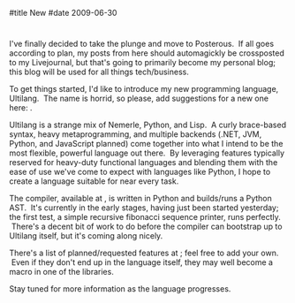 #title New
#date 2009-06-30

# 

I've finally decided to take the plunge and move to Posterous.  If all goes according to plan, my posts from here should automagickly be crossposted to my Livejournal, but that's going to primarily become my personal blog; this blog will be used for all things tech/business.

To get things started, I'd like to introduce my new programming language, Ultilang.  The name is horrid, so please, add suggestions for a new one here: .

Ultilang is a strange mix of Nemerle, Python, and Lisp.  A curly brace-based syntax, heavy metaprogramming, and multiple backends (.NET, JVM, Python, and JavaScript planned) come together into what I intend to be the most flexible, powerful language out there.  By leveraging features typically reserved for heavy-duty functional languages and blending them with the ease of use we've come to expect with languages like Python, I hope to create a language suitable for near every task.

The compiler, available at , is written in Python and builds/runs a Python AST.  It's currently in the early stages, having just been started yesterday; the first test, a simple recursive fibonacci sequence printer, runs perfectly.  There's a decent bit of work to do before the compiler can bootstrap up to Ultilang itself, but it's coming along nicely.

There's a list of planned/requested features at ; feel free to add your own.  Even if they don't end up in the language itself, they may well become a macro in one of the libraries.

Stay tuned for more information as the language progresses.

